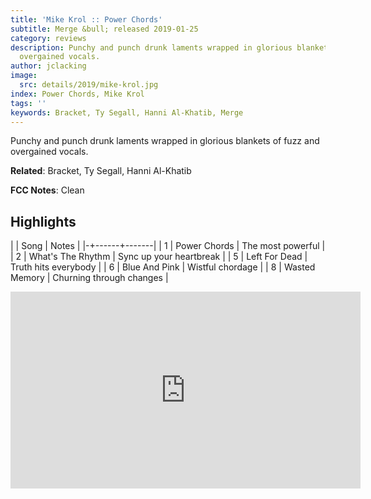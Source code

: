```yaml
---
title: 'Mike Krol :: Power Chords'
subtitle: Merge &bull; released 2019-01-25
category: reviews
description: Punchy and punch drunk laments wrapped in glorious blankets of fuzz and
  overgained vocals.
author: jclacking
image:
  src: details/2019/mike-krol.jpg
index: Power Chords, Mike Krol
tags: ''
keywords: Bracket, Ty Segall, Hanni Al-Khatib, Merge
---
```

Punchy and punch drunk laments wrapped in glorious blankets of fuzz and overgained vocals.<!--more-->

**Related**: Bracket, Ty Segall, Hanni Al-Khatib

**FCC Notes**: Clean

## Highlights

| | Song | Notes |
|-+------+-------|
| 1 | Power Chords | The most powerful |
| 2 | What's The Rhythm | Sync up your heartbreak |
| 5 | Left For Dead | Truth hits everybody |
| 6 | Blue And Pink | Wistful chordage |
| 8 | Wasted Memory | Churning through changes |

<div class="tlo-detail-video"><iframe width="560" height="315" src="https://www.youtube.com/embed/MTA1BzhGFFI" frameborder="0" allow="autoplay; encrypted-media" allowfullscreen></iframe></div>

